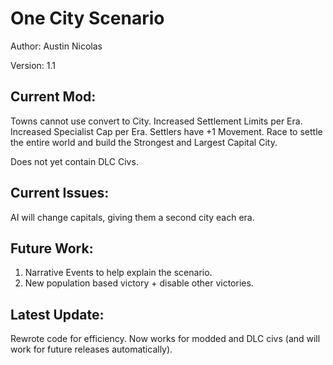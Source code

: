 # One City Scenario

Author: Austin Nicolas

Version: 1.1

## Current Mod:

Towns cannot use convert to City. Increased Settlement Limits per Era. Increased Specialist Cap per Era. Settlers have +1 Movement. Race to settle the entire world and build the Strongest and Largest Capital City.

Does not yet contain DLC Civs.

## Current Issues:

AI will change capitals, giving them a second city each era.

## Future Work:

<ol>
    <li>Narrative Events to help explain the scenario.</li>
    <li>New population based victory + disable other victories.</li>
</ol>

## Latest Update:

Rewrote code for efficiency. Now works for modded and DLC civs (and will work for future releases automatically).